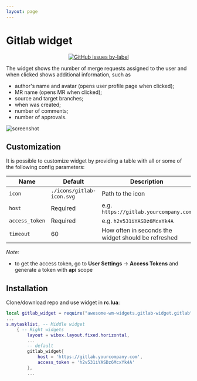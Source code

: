 ```yaml
---
layout: page
---
```

# Gitlab widget

<p align="center">
  <a href="https://github.com/streetturtle/awesome-wm-widgets/labels/gitlab" target="_blank"><img alt="GitHub issues by-label" src="https://img.shields.io/github/issues/streetturtle/awesome-wm-widgets/gitlab"></a>
</p>

The widget shows the number of merge requests assigned to the user and when clicked shows additional information, such as 
 - author's name and avatar (opens user profile page when clicked);
 - MR name (opens MR when clicked);
 - source and target branches;
 - when was created;
 - number of comments;
 - number of approvals.

![screenshot](../awesome-wm-widgets/assets/img/widgets/screenshots/gitlab-widget/screenshot.png)

## Customization

It is possible to customize widget by providing a table with all or some of the following config parameters:

| Name | Default | Description |
|---|---|---|
| `icon` | `./icons/gitlab-icon.svg` | Path to the icon |
| `host` | Required | e.g. `https://gitlab.yourcompany.com` |
| `access_token` | Required | e.g. `h2v531iYASDz6McxYk4A` |
| `timeout` | 60 | How often in seconds the widget should be refreshed |

_Note:_
 - to get the access token, go to **User Settings** -> **Access Tokens** and generate a token with **api** scope

## Installation

Clone/download repo and use widget in **rc.lua**:

```lua
local gitlab_widget = require("awesome-wm-widgets.gitlab-widget.gitlab")
...
s.mytasklist, -- Middle widget
	{ -- Right widgets
    	layout = wibox.layout.fixed.horizontal,
		...
		-- default
        gitlab_widget{
            host = 'https://gitlab.yourcompany.com',
            access_token = 'h2v531iYASDz6McxYk4A'
        },
		...
```
